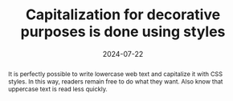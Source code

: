 ---
title: Capitalization for decorative purposes is done using styles
abstract: It is perfectly possible to write lowercase web text and capitalize it with CSS styles. In this way, readers remain free to do what they want. Also know that uppercase text is read less quickly.
categories:
  - Presentation
agrege: O4187-E066
opquast: 4 187
indiceebook: "66"
description: Rule  066
before: "065"
weight: "066"
after: "067"
actif: "1"
layout: rules
date: 2024-07-22
tags:
  - accessibility
  - View
  - Readability
objectif:
  - Allow copying and pasting content regardless of formatting entirely.
  - Facilitate the adaptation of formatting for users with difficulty reading texts in upper case.
Meo:
  - Enter the HTML content respecting typographical use for uppercase letters (beginning of sentence, proper names, etc.
  - Use the CSS text-transform property with uppercase value to manage capitalization.
Controle:
  - Disable support for site styles in browser;
  - Identify texts that appear in upper case when styles are disabled;
  - "Ensure that the use of capital letters complies with the framework of the typographical conventions of the language used. For example&nbsp;: acronyms or author names in a bibliography can be capitalized."
epubcheck: null
ace: null
humancheck: true
ReadiumGoToolkit: null
Source:
  - Opquast
Referentiel:
  - "[Web Content Accessibility Guidelines (WCAG)](https://www.w3.org/WAI/standards-guidelines/wcag/)"
steps:
  - design
  - Production numérique
---